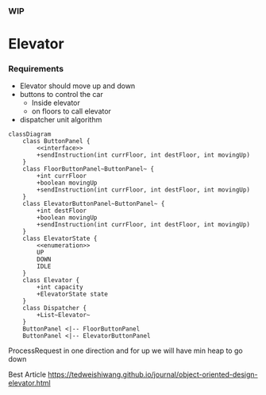 ### WIP

# Elevator

### Requirements
* Elevator should move up and down
* buttons to control the car
  * Inside elevator
  * on floors to call elevator
* dispatcher unit algorithm


```mermaid
classDiagram
    class ButtonPanel {
        <<interface>>
        +sendInstruction(int currFloor, int destFloor, int movingUp)
    }
    class FloorButtonPanel~ButtonPanel~ {
        +int currFloor
        +boolean movingUp
        +sendInstruction(int currFloor, int destFloor, int movingUp)
    }
    class ElevatorButtonPanel~ButtonPanel~ {
        +int destFloor
        +boolean movingUp
        +sendInstruction(int currFloor, int destFloor, int movingUp)
    }
    class ElevatorState {
        <<enumeration>>
        UP
        DOWN
        IDLE
    }
    class Elevator {
        +int capacity
        +ElevatorState state
    }
    class Dispatcher {
        +List~Elevator~
    }
    ButtonPanel <|-- FloorButtonPanel
    ButtonPanel <|-- ElevatorButtonPanel
```

ProcessRequest in one direction and for up we will have min heap
to go down 

Best Article 
https://tedweishiwang.github.io/journal/object-oriented-design-elevator.html
